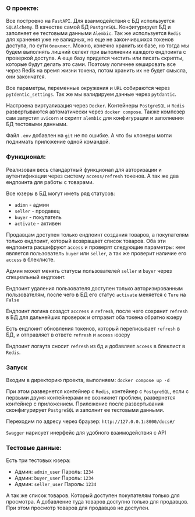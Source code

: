 ### О проекте:
Все построено на `FastAPI`. Для взаимодействия с БД используется `SQLAlchemy`. В качестве самой БД `PostgreSQL`. Конфигурирует БД и заполняет ее тестовыми данными `Alembic`. Так же используется `Redis` для хранения уже не валидных, но еще не закончившихся токенов доступа, по сути `блеклист`. Можно, конечно хранить их базе, но тогда мы будем выполнять лишний селект при выполнении каждого ендпоинта с проверкой доступа. А еще базу придется чистить или писать скрипты, которые будут делать это сами. Поэтому логичнее кешировать все через Redis на время жизни токена, потом хранить их не будет смысла, они закончатся. 

Все параметры, переменные окружения и `URL` собираются через `pytdentic_settings`. Так же мы валидируем данные через `pytdantic`.

Настроена виртуализация через `Docker`. Контейнеры `PostgreSQL` и `Redis` развертываются автоматически через `docker compose`. Также композер сам запустит `uvicorn` и скрипт `alembic` для конфигурации и заполнения БД тестовыми данными.

Файл `.env` добавлен на `git` не по ошибке. А что бы клонеры могли поднимать приложение одной командой.


### Функционал:
Реализован весь стандартный функционал для авторизации и аутентификации через систему `access/refresh` токенов. А так же два ендпоинта для работы с товарами.

Все юзеры в БД могут иметь ряд статусов:
- `adimn` - админ
- `seller` - продавец
- `buyer` - покупатель
- `activate` - активен

Продавцам доступен только ендпоинт создания товаров, а покупателям только ендпоинт, который возвращает список товаров. Оба эти ендпоинта расшифруют `access` и проверят следующие параметры: кем является пользователь `buyer` или `seller`, а так же проверит наличие его `access` в блеклисте.

Админ может менять статусы пользователей `seller` и `buyer` через специальный ендпоинт.

Ендпоинт удаления пользователя доступен только авторизированным пользователям, после чего в БД его статус `activate` меняется с `Ture` на `False`

Ендпоинт логина созадст `accress` и `refresh`, после чего сохранит `refresh` в БД для дальнейших проверок и отправит оба токена обратно юзеру

Есть ендпоинт обновления токенов, который переписывает `refresh` в БД, и отправляет в ответе `refresh` и `access` юзеру

Ендпоинт логаута сносит `refresh` из бд и добавляет `access` в блеклист в `Redis`.


### Запуск
Входим в директорию проекта, выполняем: 
`docker compose up -d`

При этом развернется контейнер с `Redis`, контейнер с `PostgreSQL`, если с первыми двумя контейнерами не возникнет проблем, развернется контейнер с приложением. Приложение после развертывания сконфигурирует `PostgreSQL` и заполнит ее тестовыми данными.

Переходим по адресу через браузер: 
`http://127.0.0.1:8000/docs#/`

`Swagger` нарисует инерфейс для удобного взаимодействия с API

### Тестовые данные:
Есть три тестовых юзера:
- Админ: `admin_user` Пароль: `1234`
- Админ: `buyer_user` Пароль: `1234`
- Админ: `seller_user` Пароль: `1234`

А так же список товаров. Который доступен покупателям только для просмотра. А добавление туда товаров доступно только для продавцов. При этом просмотр товаров для продавцов не доступен.
